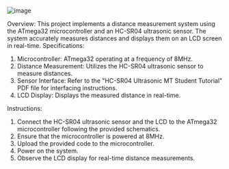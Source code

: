 ![image](https://github.com/Belalhossam7100/measuring-distance-using-ultrasonic-sensor/assets/141184780/11700f68-d53c-47e4-898e-f284c80cf121)

Overview: This project implements a distance measurement system using the ATmega32 microcontroller and an HC-SR04 ultrasonic sensor. The system accurately measures distances and displays them on an LCD screen in real-time.
Specifications:
1.	Microcontroller: ATmega32 operating at a frequency of 8MHz.
2.	Distance Measurement: Utilizes the HC-SR04 ultrasonic sensor to measure distances.
3.	Sensor Interface: Refer to the "HC-SR04 Ultrasonic MT Student Tutorial" PDF file for interfacing instructions.
4.	LCD Display: Displays the measured distance in real-time.


Instructions:
1.	Connect the HC-SR04 ultrasonic sensor and the LCD to the ATmega32 microcontroller following the provided schematics.
2.	Ensure that the microcontroller is powered at 8MHz.
3.	Upload the provided code to the microcontroller.
4.	Power on the system.
5.	Observe the LCD display for real-time distance measurements.

